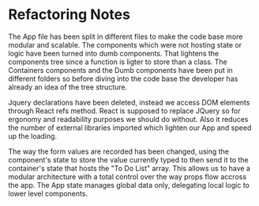 # Refactoring Notes

The App file has been split in different files to make the code base more modular and scalable. The components which were not hosting state or logic have been turned into dumb components. That lightens the components tree since a function is ligter to store than a class. The Containers components and the Dumb components have been put in different folders so before diving into the code base the developer has already an idea of the tree structure. 

Jquery declarations have been deleted, instead we access DOM elements through React refs method. React is supposed to replace JQuery so for ergonomy and readability purposes we should do without. Also it reduces the number of external libraries imported which lighten our App and speed up the loading.

The way the form values are recorded has been changed, using the component's state to store the value currently typed to then send it to the container's state that hosts the "To Do List" array. This allows us to have a modular architecture with a total control over the way props flow accross the app. The App state manages global data only, delegating local logic to lower level components.